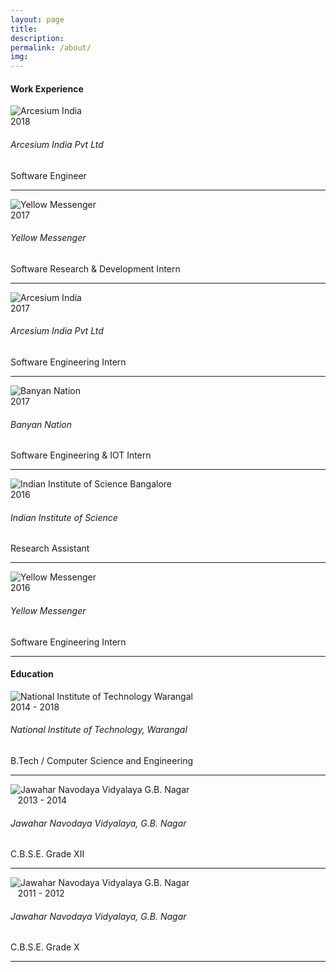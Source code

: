 ```yaml
--- 
layout: page 
title:
description:
permalink: /about/ 
img: 
--- 
```

<link rel="stylesheet" type="text/css" href="{{ site.baseurl }}/about.css" />
<!-- <script src="{{site.baseurl}}/bootstrap/js/bootstrap.min.js"></script> -->
<div class="row">
<!-- <div class="col-sm-6 col-12">
<h4 class="uppercase mb40 mb-xs-24"> Work Experience</h4>
</div>
<div class="col-sm-6 col-12">
<h4 class="uppercase mb40 mb-xs-24"> Education</h4>
</div> -->
<!-- </div>

<div class="row"> -->

<div class="col-md-6 col-sm-6 col-12">
<h4 class="uppercase mb40 mb-xs-24"> Work Experience</h4>
<div class="row">
<div class="col-md-2 col-2">
<img src="{{site.baseurl}}/images/arcesium.png" alt="Arcesium India">
</div>
<div class="col-md-10 col-10">
<span class="pull-right fade-1-4">2018</span>
<h6 class="uppercase mb0">Arcesium India Pvt Ltd</h6>
<span class="fade-half inline-block mb24">Software Engineer</span>
</div>
<hr class="fade-3-4">
</div>

<div div class="row">
<div class="col-md-2 col-2">
<img src="{{site.baseurl}}/images/yellowmessenger.png" alt="Yellow Messenger">
</div>
<div class="col-md-10 col-10">
<span class="pull-right fade-1-4">2017</span>
<h6 class="uppercase mb0">Yellow Messenger</h6>
<span class="fade-half inline-block mb24">Software Research & Development Intern </span>
</div>
<hr class="fade-3-4">
</div>

<div div class="row">
<div class="col-md-2  col-2">
<img src="{{site.baseurl}}/images/arcesium.png" alt="Arcesium India">
</div>
<div class="col-md-10 col-10">
<span class="pull-right fade-1-4">2017</span>
<h6 class="uppercase mb0">Arcesium India Pvt Ltd</h6>
<span class="fade-half inline-block mb24">Software Engineering Intern </span>
</div>
<hr class="fade-3-4">
</div>


<div div class="row">
<div class="col-md-2  col-2">
<img src="{{site.baseurl}}/images/banyannation.png" alt="Banyan Nation">
</div>
<div class="col-md-10 col-10">
<span class="pull-right fade-1-4">2017</span>
<h6 class="uppercase mb0">Banyan Nation</h6>
<span class="fade-half inline-block mb24">Software Engineering & IOT Intern </span>
</div>
<hr class="fade-3-4">
</div>

<div div class="row">
<div class="col-md-2  col-2">
<img src="{{site.baseurl}}/images/iisc.png" alt="Indian Institute of Science Bangalore">
</div>
<div class="col-md-10 col-10">
<span class="pull-right fade-1-4">2016</span>
<h6 class="uppercase mb0">Indian Institute of Science</h6>
<span class="fade-half inline-block mb24">Research Assistant </span>
</div>
<hr class="fade-3-4">
</div>

<div div class="row">
<div class="col-md-2  col-2">
<img src="{{site.baseurl}}/images/yellowmessenger.png" alt="Yellow Messenger">
</div>
<div class="col-md-10 col-10">
<span class="pull-right fade-1-4">2016</span>
<h6 class="uppercase mb0">Yellow Messenger</h6>
<span class="fade-half inline-block mb24">Software Engineering Intern </span>
</div>
<hr class="fade-3-4">
</div>

</div>

<div class="col-md-6 col-sm-6 col-12">
<h4 class="uppercase mb40 mb-xs-24"> Education</h4>
<div div class="row">
<div class="col-md-2  col-2">
<img src="{{site.baseurl}}/images/nitw.png" alt="National Institute of Technology Warangal">
</div>
<div class="col-md-10 col-10">
<span class="pull-right fade-1-4">2014 - 2018</span>
<h6 class="uppercase mb0">National Institute of Technology, Warangal</h6>
<span class="fade-half inline-block mb24">B.Tech / Computer Science and Engineering</span>
</div>
<hr class="fade-3-4">
</div>

<div div class="row">
<div class="col-md-2 col-2">
<img src="{{site.baseurl}}/images/jnv.jpg" alt="Jawahar Navodaya Vidyalaya G.B. Nagar">
</div>
<div class="col-md-10 col-10">
<span class="pull-right fade-1-4">&nbsp;&nbsp;&nbsp;2013 - 2014</span>
<h6 class="uppercase mb0">Jawahar Navodaya Vidyalaya, G.B. Nagar</h6>
<span class="fade-half inline-block mb24">C.B.S.E. Grade XII</span>
</div>
<hr class="fade-3-4">
</div>

<div div class="row">
<div class="col-md-2 col-2">
<img src="{{site.baseurl}}/images/jnv.jpg" alt="Jawahar Navodaya Vidyalaya G.B. Nagar">
</div>
<div class="col-md-10  col-10">
<span class="pull-right fade-1-4">&nbsp;&nbsp;&nbsp;2011 - 2012</span>
<h6 class="uppercase mb0">Jawahar Navodaya Vidyalaya, G.B. Nagar</h6>
<span class="fade-half inline-block mb24">C.B.S.E. Grade X</span>
</div>
<hr class="fade-3-4">
</div>

</div>

</div>